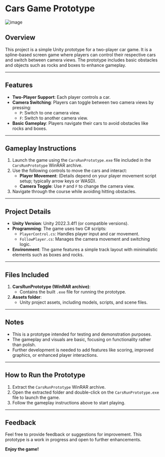 # Cars Game Prototype
![image]()

## Overview
This project is a simple Unity prototype for a two-player car game. It is a spline-based screen game where players can control their respective cars and switch between camera views. The prototype includes basic obstacles and objects such as rocks and boxes to enhance gameplay.

---

## Features
- **Two-Player Support**: Each player controls a car.
- **Camera Switching**: Players can toggle between two camera views by pressing:
  - `P`: Switch to one camera view.
  - `F`: Switch to another camera view.
- **Basic Gameplay**: Players navigate their cars to avoid obstacles like rocks and boxes.

---

## Gameplay Instructions
1. Launch the game using the `CarsRunPrototype.exe` file included in the `CarsRunPrototype` WinRAR archive.
2. Use the following controls to move the cars and interact:
   - **Player Movement**: (Details depend on your player movement script setup; typically arrow keys or WASD).
   - **Camera Toggle**: Use `P` and `F` to change the camera view.
3. Navigate through the course while avoiding hitting obstacles.

---

## Project Details
- **Unity Version**: Unity 2022.3.4f1 (or compatible versions).
- **Programming**: The game uses two C# scripts:
  - `PlayerControl.cs`: Handles player input and car movement.
  - `FollowPlayer.cs`: Manages the camera movement and switching logic.
- **Environment**: The game features a simple track layout with minimalistic elements such as boxes and rocks.

---

## Files Included
1. **CarsRunPrototype (WinRAR archive)**:
   - Contains the built `.exe` file for running the prototype.
2. **Assets folder**:
   - Unity project assets, including models, scripts, and scene files.

---

## Notes
- This is a prototype intended for testing and demonstration purposes.
- The gameplay and visuals are basic, focusing on functionality rather than polish.
- Further development is needed to add features like scoring, improved graphics, or enhanced player interactions.

---

## How to Run the Prototype
1. Extract the `CarsRunPrototype` WinRAR archive.
2. Open the extracted folder and double-click on the `CarsRunPrototype.exe` file to launch the game.
3. Follow the gameplay instructions above to start playing.

---

## Feedback
Feel free to provide feedback or suggestions for improvement. This prototype is a work in progress and open to further enhancements.

**Enjoy the game!**

